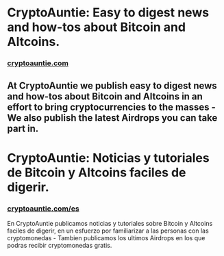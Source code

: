 # CryptoAuntie: Easy to digest news and how-tos about Bitcoin and Altcoins.
### [cryptoauntie.com](https://cryptoauntie.com/)
At CryptoAuntie we publish easy to digest news and how-tos about Bitcoin and Altcoins in an effort to bring cryptocurrencies to the masses - We also publish the latest Airdrops you can take part in.
---
# CryptoAuntie: Noticias y tutoriales de Bitcoin y Altcoins faciles de digerir.
### [cryptoauntie.com/es](https://cryptoauntie.com/es/)
En CryptoAuntie publicamos noticias y tutoriales sobre Bitcoin y Altcoins faciles de digerir, en un esfuerzo por familiarizar a las personas con las cryptomonedas - Tambien publicamos los ultimos Airdrops en los que podras recibir cryptomonedas gratis.